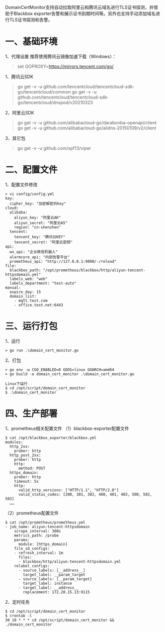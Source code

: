 DomainCertMonitor支持自动拉取阿里云和腾讯云域名进行TLS证书探测，并借助于Blackbox exporter告警和展示证书到期时间等。另外也支持手动添加域名进行TLS证书探测和告警。

# 一、基础环境
1、代理设置
推荐使用腾讯云镜像加速下载（Windows）：
> set GOPROXY=https://mirrors.tencent.com/go/

1、腾讯云SDK
> go get -v -u github.com/tencentcloud/tencentcloud-sdk-go/tencentcloud/common
> go get -v -u github.com/tencentcloud/tencentcloud-sdk-go/tencentcloud/dnspod/v20210323


2、阿里云SDK
> go get -v -u github.com/alibabacloud-go/darabonba-openapi/client                                                                                                            
> go get -v -u github.com/alibabacloud-go/alidns-20150109/v2/client

3、其它包
> go get -v -u github.com/spf13/viper


# 二、配置文件
1、配置文件修改
```
> vi config/config.yml
key:
  cipher_key: "加密解密的key"
cloud:
  alibaba:
    aliyun_key: "阿里云AK"
    aliyun_secret: "阿里云AS"
    region: "cn-shenzhen"
  tencent:
    tencent_key: "腾讯云KEY"
    tencent_secret: "阿里云密钥"
api:
  wx_api: "企业微信机器人"
  alarmcore_api: "内部告警平台"
  prometheus_api: "http://127.0.0.1:9090/-/reload"
file:
  blackbox_path: "/opt/prometheus/blackbox/http/aliyun-tencent-httpsdomain.yml"
  labels_web: "web"
  labels_department: "test-auto"
manual:
  expire_day: 15
  domain_list:
    - mqtt.test.com
    - office.test.net:6443
```

# 三、运行打包
1、运行
```
> go run .\domain_cert_monitor.go
```

2、打包
```
> go env -w CGO_ENABLED=0 GOOS=linux GOARCH=amd64
> go build -o domain_cert_monitor .\domain_cert_monitor.go

Linux下运行
$ cd /opt/script/domain_cert_monitor
$ .\domain_cert_monitor
```

# 四、生产部署
1、prometheus相关配置文件
（1）blackbox-exporter配置文件
```
$ cat /opt/blackbox_exporter/blackbox.yml
modules:
  http_2xx:
    prober: http
  http_post_2xx:
    prober: http
    http:
      method: POST
  https_domain:
    prober: http
    timeout: 5s
    http:
      valid_http_versions: ["HTTP/1.1", "HTTP/2.0"]
      valid_status_codes: [200, 301, 302, 400, 401, 403, 500, 502, 503]
  ……
```
  
（2）prometheus配置文件
```
$ cat /opt/prometheus/prometheus.yml
- job_name: aliyun-tencent-httpsdomain
    scrape_interval: 300s
    metrics_path: /probe
    params:
      module: [https_domain]
    file_sd_configs:
    - refresh_interval: 1m
      files:
      - blackbox/http/aliyun-tencent-httpsdomain.yml
    relabel_configs:
      - source_labels: [__address__]
        target_label: __param_target
      - source_labels: [__param_target]
        target_label: instance
      - target_label: __address__
        replacement: 172.20.15.13:9115
```

2、定时任务
```
$ cd /opt/script/domain_cert_monitor
$ crontab -l
30 10 * * * cd /opt/script/domain_cert_monitor && ./domain_cert_monitor
```
